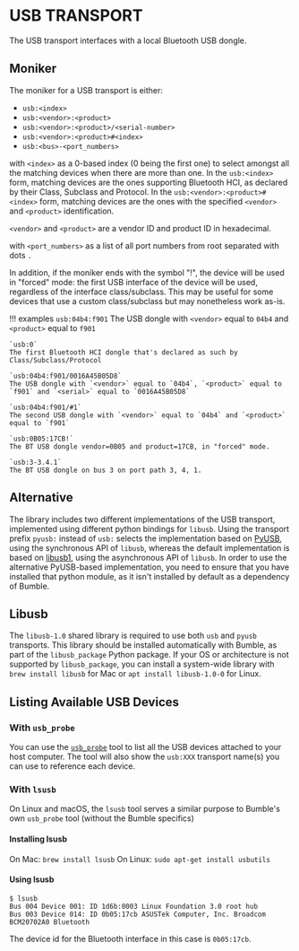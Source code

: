 USB TRANSPORT
=============

The USB transport interfaces with a local Bluetooth USB dongle.

## Moniker
The moniker for a USB transport is either:

  * `usb:<index>`
  * `usb:<vendor>:<product>`
  * `usb:<vendor>:<product>/<serial-number>`
  * `usb:<vendor>:<product>#<index>`
  * `usb:<bus>-<port_numbers>`

with `<index>` as a 0-based index (0 being the first one) to select amongst all the matching devices when there are more than one.
In the `usb:<index>` form, matching devices are the ones supporting Bluetooth HCI, as declared by their Class, Subclass and Protocol.
In the `usb:<vendor>:<product>#<index>` form, matching devices are the ones with the specified `<vendor>` and `<product>` identification.

`<vendor>` and `<product>` are a vendor ID and product ID in hexadecimal.

with `<port_numbers>` as a list of all port numbers from root separated with dots `.`

In addition, if the moniker ends with the symbol "!", the device will be used in "forced" mode:
the first USB interface of the device will be used, regardless of the interface class/subclass.
This may be useful for some devices that use a custom class/subclass but may nonetheless work as-is.

!!! examples
    `usb:04b4:f901`
    The USB dongle with `<vendor>` equal to `04b4` and `<product>` equal to `f901`

    `usb:0`
    The first Bluetooth HCI dongle that's declared as such by Class/Subclass/Protocol

    `usb:04b4:f901/0016A45B05D8`
    The USB dongle with `<vendor>` equal to `04b4`, `<product>` equal to `f901` and `<serial>` equal to `0016A45B05D8`

    `usb:04b4:f901/#1`
    The second USB dongle with `<vendor>` equal to `04b4` and `<product>` equal to `f901`

    `usb:0B05:17CB!`
    The BT USB dongle vendor=0B05 and product=17CB, in "forced" mode.

    `usb:3-3.4.1`
    The BT USB dongle on bus 3 on port path 3, 4, 1.


## Alternative
The library includes two different implementations of the USB transport, implemented using different python bindings for `libusb`.
Using the transport prefix `pyusb:` instead of `usb:` selects the implementation based on  [PyUSB](https://pypi.org/project/pyusb/), using the synchronous API of `libusb`, whereas the default implementation is based on [libusb1](https://pypi.org/project/libusb1/), using the asynchronous API of `libusb`. In order to use the alternative PyUSB-based implementation, you need to ensure that you have installed that python module, as it isn't installed by default as a dependency of Bumble.

## Libusb

The `libusb-1.0` shared library is required to use both `usb` and `pyusb` transports. This library should be installed automatically with Bumble, as part of the `libusb_package` Python package.
If your OS or architecture is not supported by `libusb_package`, you can install a system-wide library with `brew install libusb` for Mac or `apt install libusb-1.0-0` for Linux.

## Listing Available USB Devices

### With `usb_probe`
You can use the [`usb_probe`](../apps_and_tools/usb_probe.md) tool to list all the USB devices attached to your host computer.
The tool will also show the `usb:XXX` transport name(s) you can use to reference each device.


### With `lsusb`
On Linux and macOS, the `lsusb` tool serves a similar purpose to Bumble's own `usb_probe` tool (without the Bumble specifics)

#### Installing lsusb

On Mac: `brew install lsusb`
On Linux: `sudo apt-get install usbutils`

#### Using lsusb

```
$ lsusb
Bus 004 Device 001: ID 1d6b:0003 Linux Foundation 3.0 root hub
Bus 003 Device 014: ID 0b05:17cb ASUSTek Computer, Inc. Broadcom BCM20702A0 Bluetooth
```

The device id for the Bluetooth interface in this case is `0b05:17cb`.
